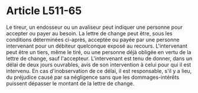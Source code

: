 # Article L511-65

Le tireur, un endosseur ou un avaliseur peut indiquer une personne pour accepter ou payer au besoin.   La lettre de change peut être, sous les conditions déterminées ci-après, acceptée ou payée par une personne intervenant pour un débiteur quelconque exposé au recours.   L'intervenant peut être un tiers, même le tiré, ou une personne déjà obligée en vertu de la lettre de change, sauf l'accepteur.   L'intervenant est tenu de donner, dans un délai de deux jours ouvrables, avis de son intervention à celui pour qui il est intervenu. En cas d'inobservation de ce délai, il est responsable, s'il y a lieu, du préjudice causé par sa négligence sans que les dommages-intérêts puissent dépasser le montant de la lettre de change.